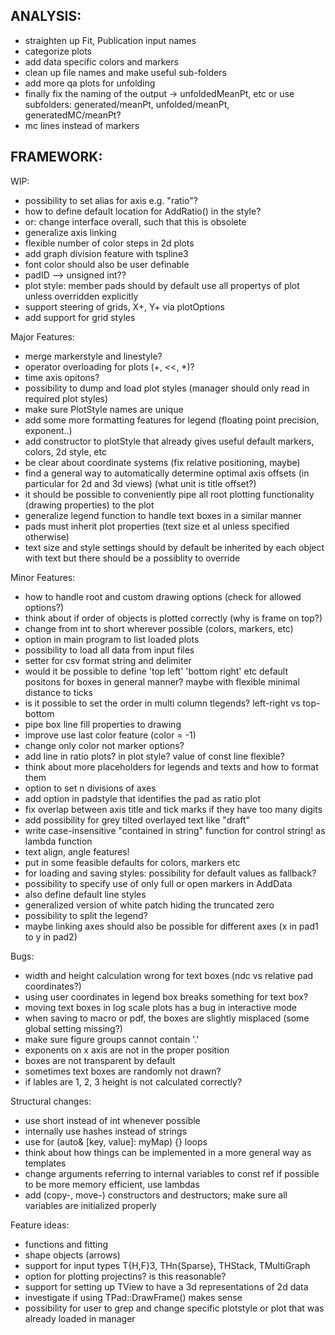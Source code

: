 ANALYSIS:
---------
- straighten up Fit, Publication input names
- categorize plots
- add data specific colors and markers
- clean up file names and make useful sub-folders
- add more qa plots for unfolding
- finally fix the naming of the output -> unfoldedMeanPt, etc or use subfolders: generated/meanPt, unfolded/meanPt, generatedMC/meanPt?
- mc lines instead of markers

FRAMEWORK:
----------
WIP:
- possibility to set alias for axis e.g. "ratio"?
- how to define default location for AddRatio() in the style?
- or: change interface overall, such that this is obsolete
- generalize axis linking
- flexible number of color steps in 2d plots
- add graph division feature with tspline3
- font color should also be user definable
- padID --> unsigned int??
- plot style: member pads should by default use all propertys of plot unless overridden explicitly
- support steering of grids, X+, Y+ via plotOptions
- add support for grid styles


Major Features:
- merge markerstyle and linestyle?
- operator overloading for plots (+, <<, *)?
- time axis opitons?
- possibility to dump and load plot styles (manager should only read in required plot styles)
- make sure PlotStyle names are unique
- add some more formatting features for legend (floating point precision, exponent..)
- add constructor to plotStyle that already gives useful default markers, colors, 2d style, etc
- be clear about coordinate systems (fix relative positioning, maybe)
- find a general way to automatically determine optimal axis offsets (in particular for 2d and 3d views) (what unit is title offset?)
- it should be possible to conveniently pipe all root plotting functionality (drawing properties) to the plot
- generalize legend function to handle text boxes in a similar manner
- pads must inherit plot properties (text size et al unless specified otherwise)
- text size and style settings should by default be inherited by each object with text but there should be a possiblity to override

Minor Features:
- how to handle root and custom drawing options (check for allowed options?)
- think about if order of objects is plotted correctly (why is frame on top?)
- change from int to short wherever possible (colors, markers, etc)
- option in main program to list loaded plots
- possibility to load all data from input files
- setter for csv format string and delimiter
- would it be possible to define 'top left' 'bottom right' etc default positons for boxes in general manner? maybe with flexible minimal distance to ticks
- is it possible to set the order in multi column tlegends? left-right vs top-bottom
- pipe box line fill properties to drawing
- improve use last color feature (color = -1)
- change only color not marker options?
- add line in ratio plots? in plot style? value of const line flexible?
- think about more placeholders for legends and texts and how to format them
- option to set n divisions of axes
- add option in padstyle that identifies the pad as ratio plot
- fix overlap between axis title and tick marks if they have too many digits
- add possibility for grey tilted overlayed text like "draft"
- write case-insensitive "contained in string" function for control string! as lambda function
- text align, angle features!
- put in some feasible defaults for colors, markers etc
- for loading and saving styles: possibility for default values as fallback?
- possibility to specify use of only full or open markers in AddData
- also define default line styles
- generalized version of white patch hiding the truncated zero
- possibility to split the legend?
- maybe linking axes should also be possible for different axes (x in pad1 to y in pad2)

Bugs:
- width and height calculation wrong for text boxes (ndc vs relative pad coordinates?)
- using user coordinates in legend box breaks something for text box?
- moving text boxes in log scale plots has a bug in interactive mode
- when saving to macro or pdf, the boxes are slightly misplaced (some global setting missing?)
- make sure figure groups cannot contain '.'
- exponents on x axis are not in the proper position
- boxes are not transparent by default
- sometimes text boxes are randomly not drawn?
- if lables are 1, 2, 3 height is not calculated correctly?

Structural changes:
- use short instead of int whenever possible
- internally use hashes instead of strings
- use for (auto& [key, value]: myMap) {} loops
- think about how things can be implemented in a more general way as templates
- change arguments referring to internal variables to const ref if possible to be more memory efficient, use lambdas
- add (copy-, move-) constructors and destructors; make sure all variables are initialized properly

Feature ideas:
- functions and fitting
- shape objects (arrows)
- support for input types T{H,F}3, THn{Sparse}, THStack, TMultiGraph
- option for plotting projectins? is this reasonable?
- support for setting up TView to have a 3d representations of 2d data
- investigate if using TPad::DrawFrame() makes sense
- possibility for user to grep and change specific plotstyle or plot that was already loaded in manager
